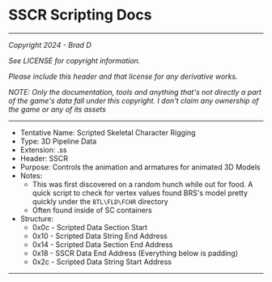 # SSCR Scripting Docs

---

*Copyright 2024 - Brad D*

*See LICENSE for copyright information.*

*Please include this header and that license for any derivative works.*

*NOTE: Only the documentation, tools and anything that's not directly a part of the game's data fall under this copyright. I don't claim any ownership of the game or any of its assets*

---

* Tentative Name: Scripted Skeletal Character Rigging
* Type: 3D Pipeline Data
* Extension: .ss
* Header: SSCR
* Purpose: Controls the animation and armatures for animated 3D Models
* Notes:
	* This was first discovered on a random hunch while out for food. A quick script to check for vertex values found BRS's model pretty quickly under the `BTL\FLD\FCHR` directory
	* Often found inside of SC containers
* Structure:
	* 0x0c - Scripted Data Section Start
	* 0x10 - Scripted Data String End Address
	* 0x14 - Scripted Data Section End Address
	* 0x18 - SSCR Data End Address (Everything below is padding)
	* 0x2c - Scripted Data String Start Address

---